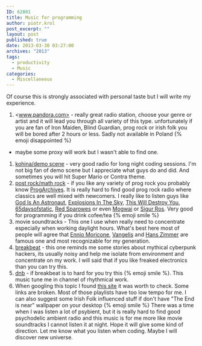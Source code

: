 ```yaml
---
ID: 62801
title: Music for programming
author: piotr.krol
post_excerpt: ""
layout: post
published: true
date: 2013-03-30 03:27:00
archives: "2013"
tags:
  - productivity
  - Music
categories:
  - Miscellaneous
---
```


Of course this is strongly associated with personal taste but I will write my
experience.

1. <www.pandora.com> - really great radio station, choose your genre or artist
   and it will lead you through all variety of this type. unfortunately if you
   are fan of Iron Maiden, Blind Guardian, prog rock or irish folk you will be
   bored after 2 hours or less. Sadly not available in Poland {% emoji
   disappointed %}

- maybe some proxy will work but I wasn't able to find one.

1. [kohina/demo scene][1] - very good radio for long night coding sessions. I'm
   not big fan of demo scene but I appreciate what guys do and did. And
   sometimes you will hit Super Mario or Contra theme.
1. [post rock/math rock][2] - if you like any variety of prog rock you probably
   know [ProgArchives][3]. It is really hard to find good prog rock radio where
   classics are well mixed with newcomers. I really like to listen guys like
   [God Is An Astronaut][2], [Explosions In The Sky][4],
   [This Will Destroy You][5], [65daysofstatic][6], [Red Sparowes][7] or even
   [Mogwai][8] or [Sigur Ros][9]. Very good for programming if you drink
   cofee/tea {% emoji smile %}
1. movie soundtracks - This one I use when really need to concentrate especially
   when working daylight hours. What's best here most of people will agree that
   [Ennio Moricone][10], [Vangelis][11] and [Hans Zimmer][12] are famous one and
   most recognizable for my generation.
1. [breakbeat][13] - this one reminds me some stories about mythical cyberpunk
   hackers, its usually noisy and help me isolate from environment and
   concentrate on my work. I will said that if you like freaked electronics than
   you can try this.
1. [dnb][14] - if breakbeat is to hard for you try this {% emoji smile %}. This
   music tune me in channel of rhythmical work.
1. When googling this topic I found [this site][15] it was worth to check. Some
   links are broken. Most of those playlists have too low tempo for me. I can
   also suggest some Irish Folk influenced stuff if don't have "The End is near"
   wallpaper on your desktop {% emoji smile %} There was a time when I was
   listen a lot of psybient, but it is really hard to find good psychodelic
   ambient radio and this music is for me more like movie soundtracks I cannot
   listen it at night. Hope it will give some kind of direction. Let me know
   what you listen when coding. Maybe I will discover new universe.

[1]: http://www.kohina.com/
[2]: http://www.progarchives.com/subgenre.asp?style=32
[3]: http://www.progarchives.com/
[4]: http://www.explosionsinthesky.com/
[5]: http://twdy.tumblr.com/
[6]: http://www.65daysofstatic.com/
[7]: http://www.redsparowes.com/News.aspx
[8]: http://mogwai.sandbag.uk.com/lesrevenants/
[9]: http://www.sigur-ros.co.uk/
[10]: https://www.enniomorricone.org/
[11]: http://elsew.com/
[12]: http://www.hans-zimmer.com/
[13]: http://nsbradio.co.uk/content/
[14]: http://www.shoutcast.com/Internet-Radio/drum%20and%20base
[15]: http://musicforprogramming.net/
